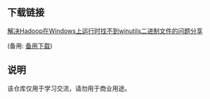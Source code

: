 

## 下载链接
[解决Hadoop在Windows上运行时找不到winutils二进制文件的问题分享](https://pan.quark.cn/s/6a85301cfa08) 

(备用: [备用下载](https://pan.baidu.com/s/1uwAJoBnApM2nG0og_hD5oQ?pwd=1234))

## 说明

该仓库仅用于学习交流，请勿用于商业用途。
